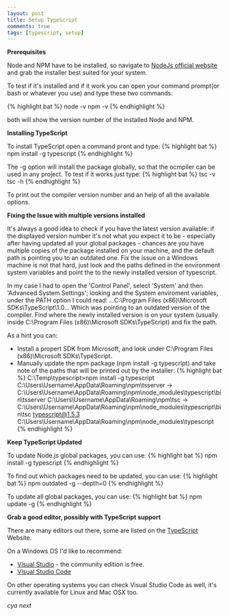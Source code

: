 ```yaml
---
layout: post
title: Setup TypeScript
comments: true
tags: [typescript, setup]
---
```


**Prerequisites**

Node and NPM have to be installed, so navigate to [NodeJs official website](https://nodejs.org/) and grab the installer best suited for your system.

To test if it's installed and if it work you can open your command prompt(or bash or whatever you use) and type these two commands:

{% highlight bat %}
node -v
npm -v
{% endhighlight %}

both will show the version number of the installed Node and NPM.

**Installing TypeScript**

To install TypeScript open a command pront and type:
{% highlight bat %}
npm install -g typescript
{% endhighlight %}

The -g option will install the package globally, so that the ocmpiler can be used in any project.
To test if it works just type:
{% highlight bat %}
tsc -v
tsc -h
{% endhighlight %}

To print out the compiler version number and an help of all the available options.

**Fixing the Issue with multiple versions installed**

It's always a good idea to check if you have the latest version available: if the displayed version number it's not what you expect it to be - especially after having updated all your global packages - 
chances are you have multiple copies of the package installed on your machine, and the default path is pointing you to an outdated one.
Fix the issue on a Windows machine is not that hard, just look and the paths defined in the environment system variables and point the to the newly installed version of typescript.

In my case I had to open the 'Control Panel', select 'System' and then 'Advanced System Settings'; looking and the System enviroment variables, under the PATH option I could read:
...C:\Program Files (x86)\Microsoft SDKs\TypeScript\1.0\...
Which was pointing to an outdated version of the compiler. 
Find where the newly installed version is on your system (usually inside C:\Program Files (x86)\Microsoft SDKs\TypeScript) and fix the path. 

As a hint you can:

- Install a propert SDK from Microsoft, and look under C:\Program Files (x86)\Microsoft SDKs\TypeScript.
- Manually update the npm package (npm install -g typescript) and take note of the paths that will be printed out by the installer:
{% highlight bat %}
C:\Temp\typescript>npm install -g typescript
C:\Users\Username\AppData\Roaming\npm\tsserver -> C:\Users\Username\AppData\Roaming\npm\node_modules\typescript\bin\tsserver
C:\Users\Username\AppData\Roaming\npm\tsc -> C:\Users\Username\AppData\Roaming\npm\node_modules\typescript\bin\tsc
typescript@1.5.3 C:\Users\Username\AppData\Roaming\npm\node_modules\typescript
{% endhighlight %}

**Keep TypeScript Updated**

To update Node.js global packages, you can use:
{% highlight bat %}
npm install -g typescript
{% endhighlight %}

To find out which packages need to be updated, you can use:
{% highlight bat %}
npm outdated -g --depth=0
{% endhighlight %}

To update all global packages, you can use:
{% highlight bat %}
npm update -g
{% endhighlight %}

**Grab a good editor, possibly with TypeScript support**

There are many editors out there, some are listed on the [TypeScript](http://www.typescriptlang.org/) Website.

On a Windows OS I'd like to recommend:

- [Visual Studio](https://www.visualstudio.com/) - the community edition is free.
- [Visual Studio Code](https://code.visualstudio.com/) 

On other operating systems you can check Visual Studio Code as well, it's currently available for Linux and Mac OSX too.

_cya next_